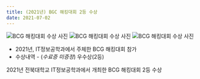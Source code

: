 ```yaml
---
title: (2021년) BGC 해킹대회 2등 수상
date: 2021-07-02
---
```




<!--more-->

![BCG 해킹대회 수상 사진](notification/BCG_해킹대회/bcg해킹대회)
![BCG 해킹대회 수상 사진](notification/BCG_해킹대회/bcg1)
![BCG 해킹대회 수상 사진](notification/BCG_해킹대회/bcg2)

- 2021년, IT정보공학과에서 주체한 BCG 해킹대회 참가
- 수상내역 - (*수료증 미증정*) 우수상(2등)

2021년 전북대학교 IT정보공학과에서 개최한 BCG 해킹대회 2등 수상

